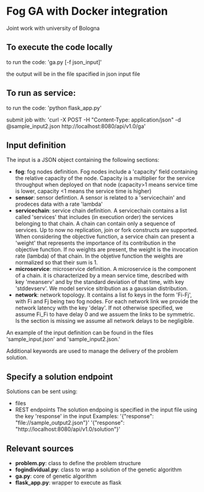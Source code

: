 # Fog GA with Docker integration
Joint work with university of Bologna
## To execute the code locally
to run the code:
    'ga.py [-f json_input]'

the output will be in the file spacified in json input file
## To run as service:
to run the code:
    'python flask_app.py'

submit job with: 
    'curl -X POST -H "Content-Type: application/json" -d @sample_input2.json http://localhost:8080/api/v1.0/ga'
## Input definition
The input is a JSON object containing the following sections:
- **fog**: fog nodes definition. Fog nodes include a 'capacity' field containing the relative capacity of the node. Capacity is a multiplier for the service throughput when deployed on that node (capacity>1 means service time is lower, capacity <1 means the service time is higher)
- **sensor**: sensor defintion. A sensor is related to a 'servicechain' and prodeces data with a rate 'lambda'
- **servicechain**: service chain definition. A servicechain contains a list called 'services' that includes (in execution order) the services belonging to that chain. A chain can contain only a sequence of services. Up to now no replication, join or fork constructs are supported. When considering the objective function, a service chain can present a 'weight' that represents the importance of its contribution in the objective function. If no weights are present, the weight is the invocation rate (lambda) of that chain. In the objetive function the weights are normalized so that their sum is 1. 
- **microservice**: microservice definition. A microservice is the component of a chain. it is characterized by a mean service time, described with key 'meanserv' and by the standard deviation of that time, with key 'stddevserv'. We model service sitribution as a gaussian distribution.
- **network**: network topology. It contains a list fo keys in the form 'Fi-Fj', with Fi and Fj being two fog nodes. For each network link we provide the network latency with the key 'delay'. If not otherwise specified, we assume Fi_Fi to have delay 0 and we assuem the links to be symmetric. Is the section is missing we assume all network delays to be negligible.

An example of the input definition can be found in the files 'sample_input.json' and 'sample_input2.json.'

Additional keywords are used to manage the delivery of the problem solution.
## Specify a solution endpoint
Solutions can be sent using:
- files
- REST endpoints
The solution endpoing is specified in the input file using the key 'response' in the input
Examples:
    '{"response": "file://sample_output2.json"}'
    '{"response": "http://localhost:8080/api/v1.0/solution"}'
## Relevant sources
- **problem.py**: class to define the problem structure
- **fogindividual.py**: class to wrap a solution of the genetic algorithm
- **ga.py**: core of genetic algorithm
- **flask_app.py**: wrapper to execute as flask
